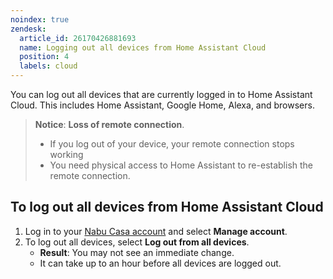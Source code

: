 ```yaml
---
noindex: true
zendesk:
  article_id: 26170426881693
  name: Logging out all devices from Home Assistant Cloud
  position: 4
  labels: cloud
---
```


You can log out all devices that are currently logged in to Home Assistant Cloud. This includes Home Assistant, Google Home, Alexa, and browsers.

> **Notice**: **Loss of remote connection**.
>
> - If you log out of your device, your remote connection stops working
> - You need physical access to Home Assistant to re-establish the remote connection.

## To log out all devices from Home Assistant Cloud

1. Log in to your [Nabu Casa account](https://account.nabucasa.com/) and select **Manage account**.
2. To log out all devices, select **Log out from all devices**.
   - **Result**: You may not see an immediate change.
   - It can take up to an hour before all devices are logged out.
